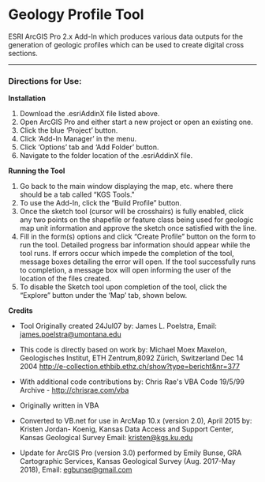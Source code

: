 # Geology Profile Tool

ESRI ArcGIS Pro 2.x Add-In which produces various data outputs for the generation of geologic profiles which can be used to create digital cross sections.
***
### Directions for Use: 
**Installation**
1.	Download the .esriAddinX file listed above. 
2.	Open ArcGIS Pro and either start a new project or open an existing one. 
2.	Click the blue ‘Project’ button. 
3.	Click ‘Add-In Manager’ in the menu.
4.	Click ‘Options’ tab and ‘Add Folder’ button. 
5.	Navigate to the folder location of the .esriAddinX file.

**Running the Tool**
1.	Go back to the main window displaying the map, etc. where there should be a tab called “KGS Tools."
2.	To use the Add-In, click the “Build Profile” button. 
3.	Once the sketch tool (cursor will be crosshairs) is fully enabled, click any two points on the shapefile or feature class being used for geologic map unit information and approve the sketch once satisfied with the line. 
4.	Fill in the form(s) options and click “Create Profile” button on the form to run the tool. Detailed progress bar information should appear while the tool runs. If errors occur which impede the completion of the tool, message boxes detailing the error will open. If the tool successfully runs to completion, a message box will open informing the user of the location of the files created. 
5.	To disable the Sketch tool upon completion of the tool, click the “Explore” button under the ‘Map’ tab, shown below.

**Credits**

* Tool Originally created 24Jul07 by: James L. Poelstra, Email: james.poelstra@umontana.edu
* This code is directly based on work by: Michael Moex Maxelon, Geologisches Institut, ETH Zentrum,8092 Zürich, Switzerland
Dec 14 2004 http://e-collection.ethbib.ethz.ch/show?type=bericht&nr=377
* With additional code contributions by: Chris Rae's VBA Code 19/5/99 Archive - http://chrisrae.com/vba 

* Originally written in VBA
* Converted to VB.net for use in ArcMap 10.x (version 2.0), April 2015 by: 
Kristen Jordan- Koenig, Kansas Data Access and Support Center, Kansas Geological Survey	Email: kristen@kgs.ku.edu
* Update for ArcGIS Pro (version 3.0) performed by Emily Bunse, GRA Cartographic Services, Kansas Geological Survey (Aug. 2017-May 2018), Email: egbunse@gmail.com


